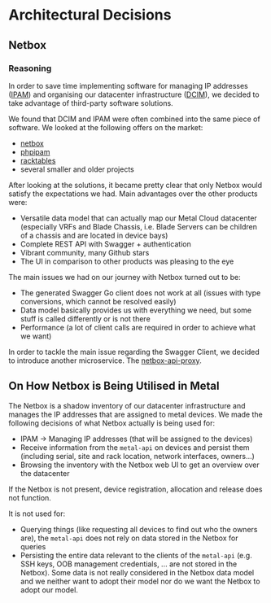 # Architectural Decisions

## Netbox 

### Reasoning

In order to save time implementing software for managing IP addresses ([IPAM](https://en.wikipedia.org/wiki/IP_address_management)) and organising our datacenter infrastructure ([DCIM](https://en.wikipedia.org/wiki/Data_center_management#Data_Center_Infrastructure_Management)), we decided to take advantage of third-party software solutions.

We found that DCIM and IPAM were often combined into the same piece of software. We looked at the following offers on the market:

- [netbox](https://github.com/digitalocean/netbox)
- [phpipam](https://phpipam.net/)
- [racktables](https://www.racktables.org/)
- several smaller and older projects

After looking at the solutions, it became pretty clear that only Netbox would satisfy the expectations we had. Main advantages over the other products were:

- Versatile data model that can actually map our Metal Cloud datacenter (especially VRFs and Blade Chassis, i.e. Blade Servers can be children of a chassis and are located in device bays)
- Complete REST API with Swagger + authentication
- Vibrant community, many Github stars
- The UI in comparison to other products was pleasing to the eye

The main issues we had on our journey with Netbox turned out to be:

- The generated Swagger Go client does not work at all (issues with type conversions, which cannot be resolved easily)
- Data model basically provides us with everything we need, but some stuff is called differently or is not there
- Performance (a lot of client calls are required in order to achieve what we want)

In order to tackle the main issue regarding the Swagger Client, we decided to introduce another microservice. The [netbox-api-proxy](https://git.f-i-ts.de/cloud-native/metal/netbox-api-proxy).

## On How Netbox is Being Utilised in Metal

The Netbox is a shadow inventory of our datacenter infrastructure and manages the IP addresses that are assigned to metal devices. We made the following decisions of what Netbox actually is being used for:

- IPAM -> Managing IP addresses (that will be assigned to the devices)
- Receive information from the `metal-api` on devices and persist them (including serial, site and rack location, network interfaces, owners...)
- Browsing the inventory with the Netbox web UI to get an overview over the datacenter

If the Netbox is not present, device registration, allocation and release does not function.

It is not used for:

- Querying things (like requesting all devices to find out who the owners are), the `metal-api` does not rely on data stored in the Netbox for queries
- Persisting the entire data relevant to the clients of the `metal-api` (e.g. SSH keys, OOB management credentials, ... are not stored in the Netbox). Some data is not really considered in the Netbox data model and we neither want to adopt their model nor do we want the Netbox to adopt our model.
